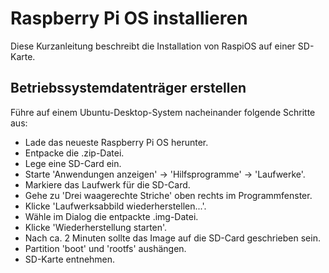 # Raspberry Pi OS installieren

Diese Kurzanleitung beschreibt die Installation von RaspiOS auf einer SD-Karte.

## Betriebssystemdatenträger erstellen

Führe auf einem Ubuntu-Desktop-System nacheinander folgende Schritte aus:

* Lade das neueste Raspberry Pi OS herunter.
* Entpacke die .zip-Datei.
* Lege eine SD-Card ein.
* Starte 'Anwendungen anzeigen' -> 'Hilfsprogramme' -> 'Laufwerke'.
* Markiere das Laufwerk für die SD-Card.
* Gehe zu 'Drei waagerechte Striche' oben rechts im Programmfenster.
* Klicke 'Laufwerksabbild wiederherstellen...'.
* Wähle im Dialog die entpackte .img-Datei.
* Klicke 'Wiederherstellung starten'.
* Nach ca. 2 Minuten sollte das Image auf die SD-Card geschrieben sein.
* Partition 'boot' und 'rootfs' aushängen.
* SD-Karte entnehmen.

